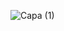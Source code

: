 

![Capa (1)](https://user-images.githubusercontent.com/6579736/192677224-9f79dff5-c297-4979-bef4-c2dced3777aa.png)

